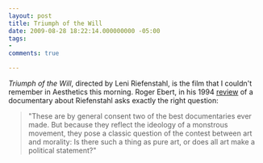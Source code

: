 ```yaml
---
layout: post
title: Triumph of the Will
date: 2009-08-28 18:22:14.000000000 -05:00
tags:
- 
comments: true

---
```

<p><em>Triumph of the Will</em>, directed by Leni Riefenstahl, is the film that I couldn't remember in Aesthetics this morning. Roger Ebert, in his 1994 <a href="http://rogerebert.suntimes.com/apps/pbcs.dll/article?AID=/19940624/REVIEWS/406240302/1023">review</a> of a documentary about Riefenstahl asks exactly the right question:</p>
<blockquote>
<p>"These are by general consent two of the best documentaries ever made. But because they reflect the ideology of a monstrous movement, they pose a classic question of the contest between art and morality: Is there such a thing as pure art, or does all art make a political statement?"</p>
</blockquote>
